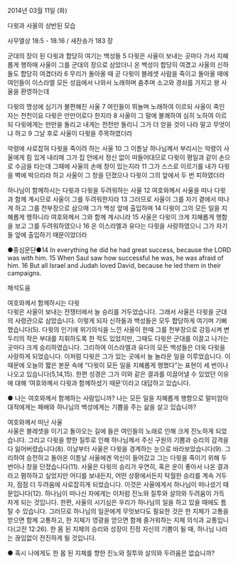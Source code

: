 2014년 03월 11일 (화)

다윗과 사울의 상반된 모습



사무엘상 18:5 - 18:16 / 새찬송가 183 장


군대의 장이 된 다윗과 합당히 여기는 백성들
5 다윗은 사울이 보내는 곳마다 가서 지혜롭게 행하매 사울이 그를 군대의 장으로 삼았더니 온 백성이 합당히 여겼고 사울의 신하들도 합당히 여겼더라 6 무리가 돌아올 때 곧 다윗이 블레셋 사람을 죽이고 돌아올 때에 여인들이 이스라엘 모든 성읍에서 나와서 노래하며 춤추며 소고와 경쇠를 가지고 왕 사울을 환영하는데 

다윗의 명성에 심기가 불편해진 사울
7 여인들이 뛰놀며 노래하여 이르되 사울이 죽인 자는 천천이요 다윗은 만만이로다 한지라 8 사울이 그 말에 불쾌하여 심히 노하여 이르되 다윗에게는 만만을 돌리고 내게는 천천만 돌리니 그가 더 얻을 것이 나라 말고 무엇이냐 하고 9 그날 후로 사울이 다윗을 주목하였더라  

악령에 사로잡혀 다윗을 죽이려 하는 사울
10 그 이튿날 하나님께서 부리시는 악령이 사울에게 힘 있게 내리매 그가 집 안에서 정신 없이 떠들어대므로 다윗이 평일과 같이 손으로 수금을 타는데 그때에 사울의 손에 창이 있는지라 11 그가 스스로 이르기를 내가 다윗을 벽에 박으리라 하고 사울이 그 창을 던졌으나 다윗이 그의 앞에서 두 번 피하였더라 

하나님이 함께하시는 다윗과 다윗을 두려워하는 사울
12 여호와께서 사울을 떠나 다윗과 함께 계시므로 사울이 그를 두려워한지라 13 그러므로 사울이 그를 자기 곁에서 떠나게 하고 그를 천부장으로 삼으매 그가 백성 앞에 출입하며 14 다윗이 그의 모든 일을 지혜롭게 행하니라 여호와께서 그와 함께 계시니라 15 사울은 다윗이 크게 지혜롭게 행함을 보고 그를 두려워하였으나 16 온 이스라엘과 유다는 다윗을 사랑하였으니 그가 자기들 앞에 출입하기 때문이었더라


●중심문단●14 In everything he did he had great success, because the LORD was with him. 15 When Saul saw how successful he was, he was afraid of him. 16 But all Israel and Judah loved David, because he led them in their campaigns.

해석도움





여호와께서 함께하시는 다윗  
다윗은 사울이 보내는 전쟁터에서 늘 승리를 거두었습니다. 그래서 사울은 다윗을 군대의 사령관으로 삼았습니다. 이렇게 되자 신하들과 백성들은 모두 합당하게 여기며 기뻐했습니다(5). 다윗의 인기에 위기의식을 느낀 사울이 한때 그를 천부장으로 강등시켜 변두리의 작은 부대를 지휘하도록 한 적도 있었지만, 그때도 다윗은 군대를 이끌고 나가는 곳마다 크게 승리하였습니다. 그리하여 이스라엘과 유다의 모든 백성들은 더욱 다윗을 사랑하게 되었습니다. 이처럼 다윗은 그가 있는 곳에서 늘 놀라운 일을 이루었습니다. 이 때문에 오늘의 짧은 본문 속에 “다윗이 모든 일을 지혜롭게 행했다”는 표현이 세 번이나 나오고 있습니다(5,14,15). 한편 성경은 그가 이와 같은 결과를 이끌어낼 수 있었던 이유에 대해 ‘여호와께서 다윗과 함께하셨기 때문’이라고 대답하고 있습니다.    

● 나는 여호와께서 함께하는 사람입니까? 나는 모든 일을 지혜롭게 행함으로 말미암아 대적에게는 패배와 하나님의 백성에게는 기쁨을 주는 삶을 살고 있습니까? 

여호와께서 떠난 사울  
사울은 블레셋을 이기고 돌아오는 길에 들은 여인들의 노래로 인해 크게 진노하게 되었습니다. 그리고 다윗을 향한 질투로 인해 하나님께서 주신 구원의 기쁨과 승리의 감격을 다 잃어버렸습니다(8). 이날부터 사울은 다윗을 경계하는 눈으로 바라보았습니다(9). 그리하여 승전하고 돌아온 이튿날 사울에겐 악신이 들어갔고 그는 다윗을 죽이기 위해 두 번이나 창을 던졌습니다(11). 사울은 다윗의 승리가 우연히, 혹은 운이 좋아서 나온 결과라고 폄하하고 싶었지만 어디를 보내든지, 어떤 상황에서든지 탁월한 승리를 계속 거두자, 점점 더 두려움에 사로잡히게 되었습니다. 이것은 사울에게서 하나님이 떠나셨기 때문입니다(12). 하나님이 떠나신 자에게는 이처럼 진노와 질투와 살의와 두려움이 가득 차게 되는 것입니다. 한편, 사울의 시기심은 우리가 하나님의 일을 하고 있을 때에도 틈탈 수 있습니다. 그러므로 하나님의 일꾼에게 무엇보다도 필요한 것은 한 지체가 고통을 받으면 함께 고통하고, 한 지체가 영광을 얻으면 함께 즐거워하는 지체 의식과 교통입니다(고전 12:26). 한 몸 된 지체의 승리와 성장이 진정 자신의 기쁨이 될 때, 하나님 나라는 끊임없이 전진하게 될 것입니다. 

● 혹시 나에게도 한 몸 된 지체를 향한 진노와 질투와 살의와 두려움은 없습니까?